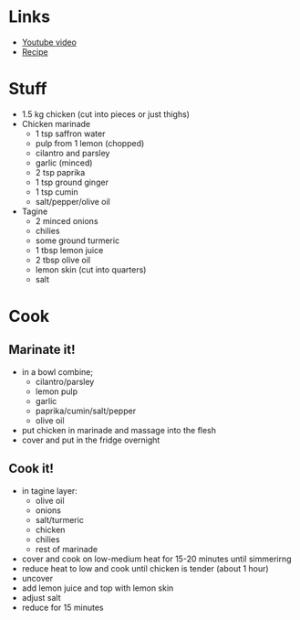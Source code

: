 # Links
- [Youtube video](https://www.youtube.com/watch?v=TpsUQ7SbTXs)
- [Recipe](http://www.cookingwithalia.com/409-chicken-tagine-mchermel/)

# Stuff
- 1.5 kg chicken (cut into pieces or just thighs)
- Chicken marinade
  - 1 tsp saffron water
  - pulp from 1 lemon (chopped)
  - cilantro and parsley
  - garlic (minced)
  - 2 tsp paprika
  - 1 tsp ground ginger
  - 1 tsp cumin
  - salt/pepper/olive oil
- Tagine
  - 2 minced onions
  - chilies
  - some ground turmeric
  - 1 tbsp lemon juice
  - 2 tbsp olive oil
  - lemon skin (cut into quarters)
  - salt

# Cook
## Marinate it!
- in a bowl combine;
  - cilantro/parsley
  - lemon pulp
  - garlic
  - paprika/cumin/salt/pepper
  - olive oil
- put chicken in marinade and massage into the flesh
- cover and put in the fridge overnight

## Cook it!
- in tagine layer:
  - olive oil
  - onions
  - salt/turmeric
  - chicken
  - chilies
  - rest of marinade
- cover and cook on low-medium heat for 15-20 minutes until simmerirng
- reduce heat to low and cook until chicken is tender (about 1 hour)
- uncover
- add lemon juice and top with lemon skin
- adjust salt
- reduce for 15 minutes
